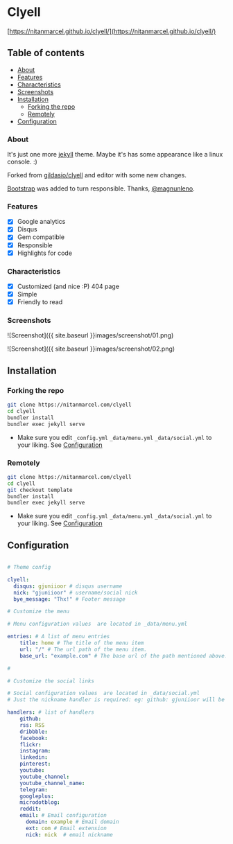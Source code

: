 # Clyell

[https://nitanmarcel.github.io/clyell/](https://nitanmarcel.github.io/clyell/)

## Table of contents

* [About](#about)
* [Features](#features)
* [Characteristics](Characteristics)
* [Screenshots](Screenshots)
* [Installation](#Installation)
    * [Forking the repo](#forking-the-repo)
    * [Remotely](#remotely)
* [Configuration](#configuration)


### About

It's just one more [jekyll](https://github.com/jekyll/jekyll) theme. Maybe it's has some appearance like a linux console. :)

Forked from [gildasio/clyell](https://github.com/gildasio/clyell) and editor with some new changes.

[Bootstrap](http://getbootstrap.com/) was added to turn responsible. Thanks, [@magnunleno](https://github.com/magnunleno).

### Features

- [x] Google analytics
- [x] Disqus
- [x] Gem compatible
- [x] Responsible
- [x] Highlights for code

### Characteristics

- [x] Customized (and nice :P) 404 page
- [x] Simple
- [x] Friendly to read

### Screenshots

![Screenshot]({{ site.baseurl }}images/screenshot/01.png)

![Screenshot]({{ site.baseurl }}images/screenshot/02.png)

## Installation

### Forking the repo

``` bash
git clone https://nitanmarcel.com/clyell
cd clyell
bundler install
bundler exec jekyll serve
```

- Make sure you edit `_config.yml` `_data/menu.yml` `_data/social.yml` to your liking. See [Configuration](#configuration) 

### Remotely

~~~ bash
git clone https://nitanmarcel.com/clyell
cd clyell
git checkout template
bundler install
bundler exec jekyll serve
~~~

- Make sure you edit `_config.yml` `_data/menu.yml` `_data/social.yml` to your liking. See [Configuration](#configuration)

## Configuration

~~~ yml

# Theme config

clyell:
  disqus: gjuniioor # disqus username
  nick: "gjuniioor" # username/social nick
  bye_message: "Thx!" # Footer message

# Customize the menu

# Menu configuration values  are located in _data/menu.yml

entries: # A list of menu entries
    title: home # The title of the menu item
    url: "/" # The url path of the menu item.
    base_url: "example.com" # The base url of the path mentioned above. If not specified the website's absolute url will be used

#

# Customize the social links

# Social configuration values  are located in _data/social.yml
# Just the nickname handler is required: eg: github: gjuniioor will be automatically generated as https://github.com/gjuniioor

handlers: # list of handlers
    github:
    rss: RSS
    dribbble: 
    facebook:
    flickr:   
    instagram: 
    linkedin:
    pinterest: 
    youtube: 
    youtube_channel: 
    youtube_channel_name: 
    telegram: 
    googleplus: 
    microdotblog: 
    reddit: 
    email: # Email configuration
      domain: example # Email domain
      ext: com # Email extension
      nick: nick  # email nickname

~~~